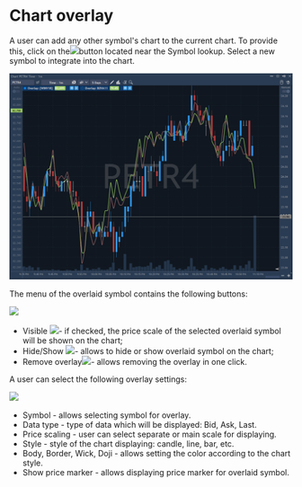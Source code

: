 # Chart overlay

A user can add any other symbol's chart to the current chart. To provide this, click on the![](../../../../.gitbook/assets/46.png)button 
located near the Symbol lookup. Select a new symbol to integrate into the chart.

![](../../../../.gitbook/assets/screenshot_1-1.png)


The menu of the overlaid symbol contains the following buttons:

![](../../../../.gitbook/assets/visible%20%281%29.png)

* Visible ![](../../../../.gitbook/assets/visible-copy.png)- if checked, the price scale of the selected overlaid symbol will be shown on the chart;
* Hide/Show ![](../../../../.gitbook/assets/50.png)- allows to hide or show overlaid symbol on the chart;
* Remove overlay![](../../../../.gitbook/assets/51.png)- allows removing the overlay in one click.


A user can select the following overlay settings:

![](../../../../.gitbook/assets/52.png)

* Symbol - allows selecting symbol for overlay.
* Data type - type of data which will be displayed: Bid, Ask, Last.
* Price scaling - user can select separate or main scale for displaying.
* Style - style of the chart displaying: candle, line, bar, etc.
* Body, Border, Wick, Doji - allows setting the color according to the chart style.
* Show price marker - allows displaying price marker for overlaid symbol.



